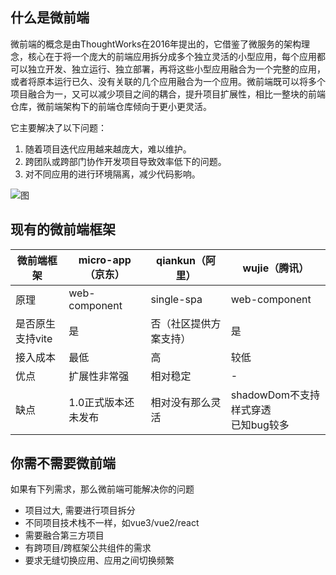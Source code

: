 ## 什么是微前端

微前端的概念是由ThoughtWorks在2016年提出的，它借鉴了微服务的架构理念，核心在于将一个庞大的前端应用拆分成多个独立灵活的小型应用，每个应用都可以独立开发、独立运行、独立部署，再将这些小型应用融合为一个完整的应用，或者将原本运行已久、没有关联的几个应用融合为一个应用。微前端既可以将多个项目融合为一，又可以减少项目之间的耦合，提升项目扩展性，相比一整块的前端仓库，微前端架构下的前端仓库倾向于更小更灵活。

它主要解决了以下问题：

1. 随着项目迭代应用越来越庞大，难以维护。
2. 跨团队或跨部门协作开发项目导致效率低下的问题。
3. 对不同应用的进行环境隔离，减少代码影响。

![图](/images/1-1.png)

## 现有的微前端框架


| 微前端框架       | micro-app（京东） | qiankun（阿里）        | wujie（腾讯）                            |
| ---------------- | ----------------- | ---------------------- | ---------------------------------------- |
| 原理             | web-component     | single-spa             | web-component                            |
| 是否原生支持vite | 是                | 否（社区提供方案支持） | 是                                       |
| 接入成本         | 最低              | 高                     | 较低                                     |
| 优点             | 扩展性非常强      |  相对稳定                |  -                                    |
| 缺点             | 1.0正式版本还未发布| 相对没有那么灵活         | shadowDom不支持样式穿透<br />已知bug较多 |


## 你需不需要微前端

如果有下列需求，那么微前端可能解决你的问题
- 项目过大, 需要进行项目拆分
- 不同项目技术栈不一样，如vue3/vue2/react
- 需要融合第三方项目
- 有跨项目/跨框架公共组件的需求
- 要求无缝切换应用、应用之间切换频繁